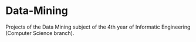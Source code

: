 # Data-Mining

Projects of the Data Mining subject of the 4th year of Informatic Engineering (Computer Science branch).

